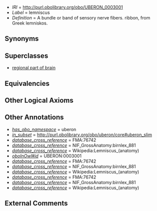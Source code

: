 * *IRI* = http://purl.obolibrary.org/obo/UBERON_0003001
 * *Label* = lemniscus
 * *Definition* = A bundle or band of sensory nerve fibers. ribbon, from Greek lemniskos.

## Synonyms


## Superclasses

 * [regional part of brain](../../UBERON/16/UBERON_0002616.md)

## Equivalencies


## Other Logical Axioms


## Other Annotations

 * *[has_obo_namespace](../../ce/oboInOwl#hasOBONamespace.md)* = uberon
 * *[in_subset](../../et/oboInOwl#inSubset.md)* = http://purl.obolibrary.org/obo/uberon/core#uberon_slim
 * *[database_cross_reference](../../ef/oboInOwl#hasDbXref.md)* = FMA:76742
 * *[database_cross_reference](../../ef/oboInOwl#hasDbXref.md)* = NIF_GrossAnatomy:birnlex_881
 * *[database_cross_reference](../../ef/oboInOwl#hasDbXref.md)* = Wikipedia:Lemniscus_(anatomy)
 * *[oboInOwl#id](../../id/oboInOwl#id.md)* = UBERON:0003001
 * *[database_cross_reference](../../ef/oboInOwl#hasDbXref.md)* = FMA:76742
 * *[database_cross_reference](../../ef/oboInOwl#hasDbXref.md)* = NIF_GrossAnatomy:birnlex_881
 * *[database_cross_reference](../../ef/oboInOwl#hasDbXref.md)* = Wikipedia:Lemniscus_(anatomy)
 * *[database_cross_reference](../../ef/oboInOwl#hasDbXref.md)* = FMA:76742
 * *[database_cross_reference](../../ef/oboInOwl#hasDbXref.md)* = NIF_GrossAnatomy:birnlex_881
 * *[database_cross_reference](../../ef/oboInOwl#hasDbXref.md)* = Wikipedia:Lemniscus_(anatomy)

## External Comments

